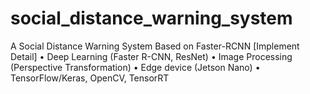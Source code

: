 # social_distance_warning_system
A Social Distance Warning System Based on Faster-RCNN
[Implement Detail]
• Deep Learning (Faster R-CNN, ResNet)
• Image Processing (Perspective Transformation)
• Edge device (Jetson Nano)
• TensorFlow/Keras, OpenCV, TensorRT

